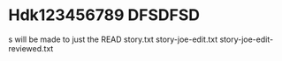 # Hdk123456789    DFSDFSD
s will be made to just the READ
story.txt
story-joe-edit.txt
story-joe-edit-reviewed.txt
